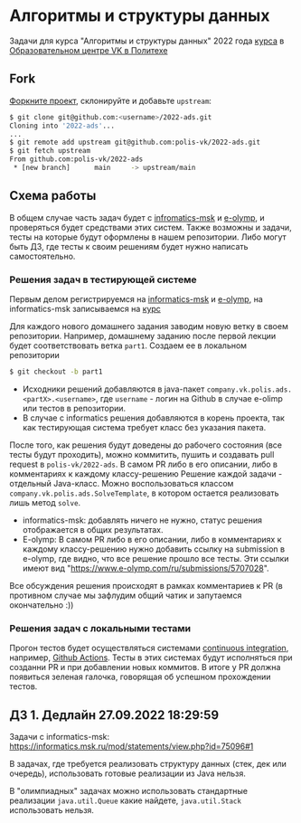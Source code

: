 # Алгоритмы и структуры данных

Задачи для курса "Алгоритмы и структуры данных" 2022 года [курса](https://polis.vk.company/curriculum/program/discipline/1440) в [Образовательном центре VK в Политехе](https://polis.vk.company)

## Fork
[Форкните проект](https://docs.github.com/en/get-started/quickstart/fork-a-repo), склонируйте и добавьте `upstream`:
```bash
$ git clone git@github.com:<username>/2022-ads.git
Cloning into '2022-ads'...
...
$ git remote add upstream git@github.com:polis-vk/2022-ads.git
$ git fetch upstream
From github.com:polis-vk/2022-ads
 * [new branch]      main     -> upstream/main
```

## Схема работы
В общем случае часть задач будет с [infromatics-msk](https://informatics.msk.ru/course/view.php?id=4979) и [e-olymp](https://www.e-olymp.com), и проверяться будет средствами этих систем.
Также возможны и задачи, тесты на которые будут оформлены в нашем репозитории. Либо могут быть ДЗ, где тесты к своим решениям будет нужно написать самостоятельно.

### Решения задач в тестирующей системе
Первым делом регистрируемся на [informatics-msk](https://informatics.msk.ru) и [e-olymp](https://www.e-olymp.com), на informatics-msk записываемся на [курс](https://informatics.msk.ru/course/view.php?id=4979)

Для каждого нового домашнего задания заводим новую ветку в своем репозитории.
Например, домашнему заданию после первой лекции будет соответствовать ветка `part1`.
Создаем ее в локальном репозитории
```bash
$ git checkout -b part1
``` 
* Исходники решений добавляются в java-пакет `company.vk.polis.ads.<partX>.<username>`, где `username` - логин на Github в случае e-olimp или тестов в репозитории.
* В случае с informatics решения добавляются в корень проекта, так как тестирующая система требует класс без указания пакета.

После того, как решения будут доведены до рабочего состояния (все тесты будут проходить),
можно коммитить, пушить и создавать pull request в `polis-vk/2022-ads`.
В самом PR либо в его описании, либо в комментариях к каждому классу-решению
Решение каждой задачи - отдельный Java-класс. Можно воспользоваться классом `company.vk.polis.ads.SolveTemplate`, в котором остается реализовать лишь метод `solve`.

* informatics-msk: добавлять ничего не нужно, статус решения отображается в общих результатах.
* E-olymp: В самом PR либо в его описании, либо в комментариях к каждому классу-решению нужно добавить ссылку на submission в e-olymp, где видно, что все решение прошло все тесты.
  Эти ссылки имеют вид "https://www.e-olymp.com/ru/submissions/5707028".

Все обсуждения решения происходят в рамках комментариев к PR
(в противном случае мы зафлудим общий чатик и запутаемся окончательно :))

### Решения задач с локальными тестами

Прогон тестов будет осуществляться системами [continuous integration](https://en.wikipedia.org/wiki/Continuous_integration),
например, [Github Actions](https://docs.github.com/en/actions).
Тесты в этих системах будут исполняться при созданни PR и при добавлении новых коммитов.
В итоге у PR должна появиться зеленая галочка, говорящая об успешном прохождении тестов.

## ДЗ 1. Дедлайн 27.09.2022 18:29:59

Задачи с informatics-msk: https://informatics.msk.ru/mod/statements/view.php?id=75096#1

В задачах, где требуется реализовать структуру данных (стек, дек или очередь), использовать готовые реализации из Java нельзя. 

В "олимпиадных" задачах можно использовать стандартные реализации `java.util.Queue` какие найдете, `java.util.Stack` использовать нельзя.

